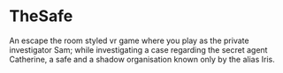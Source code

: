 # TheSafe
An escape the room styled vr game where you play as the private investigator Sam; while investigating a case regarding the secret agent Catherine, a safe and a shadow organisation known only by the alias Iris.

